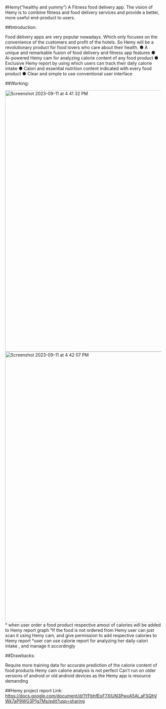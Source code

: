 #Hemy(“healthy and yummy”)
A Fitness food delivery app. The vision of Hemy is to combine fitness and food delivery services and provide a better, more useful end-product to users.

##Introduction: 

Food delivery apps are very popular nowadays. Which only focuses on the convenience of the customers and profit of the hotels. So Hemy will be a revolutionary product for food lovers who care about their health.
● A unique and remarkable fusion of food delivery and fitness app features
● Ai-powered Hemy cam for analyzing calorie content of any food product
● Exclusive Hemy report by using which users can track their daily calorie intake
● Calori and essential nutrition content indicated with every food product
● Clear and simple to use conventional user interface

##Working:

<img width="844" alt="Screenshot 2023-09-11 at 4 41 32 PM" src="https://github.com/nasimpc/Hemy/assets/100104479/be6545f8-42d2-4f60-a43f-7401660e1607">
<img width="874" alt="Screenshot 2023-09-11 at 4 42 07 PM" src="https://github.com/nasimpc/Hemy/assets/100104479/d1722486-a4dd-461f-84d3-68a9fa98db30">
° when user order a food product respective amout of calories will be added to Hemy report graph
°If the food is not ordered from Hemy user can just scan it using Hemy cam, and give permission to add respective calories to Hemy report
°user can use calorie report for analyzing her daily calori intake , and manage it accordingly

##Drawbacks:

Require more training data for accurate prediction of the calorie content of food products
Hemy cam calorie analysis is not perfect
Can’t run on older versions of android or old android devices as the Hemy app is resource demanding

##Hemy project report Link: https://docs.google.com/document/d/1YFbhfEoF7XlUN3PwxA5Al_aFSQhVWk7aP9WG3P1g7Ms/edit?usp=sharing
